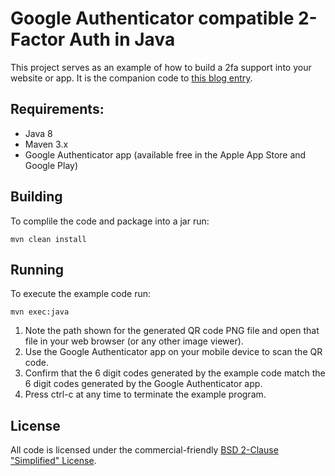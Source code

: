 # Google Authenticator compatible 2-Factor Auth in Java

This project serves as an example of how to build a 2fa support into your website or app. It is the companion code to [this blog entry](http://www.asaph.org/2016/04/google-authenticator-2fa-java.html).

## Requirements:

- Java 8
- Maven 3.x
- Google Authenticator app (available free in the Apple App Store and Google Play)

## Building

To complile the code and package into a jar run:

```shell
mvn clean install
```

## Running

To execute the example code run:

```shell
mvn exec:java
```

1. Note the path shown for the generated QR code PNG file and open that file in your web browser (or any other image viewer).
2. Use the Google Authenticator app on your mobile device to scan the QR code.
3. Confirm that the 6 digit codes generated by the example code match the 6 digit codes generated by the Google Authenticator app.
4. Press ctrl-c at any time to terminate the example program.

## License

All code is licensed under the commercial-friendly [BSD 2-Clause "Simplified" License](LICENSE).

